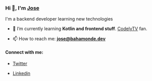 ### Hi 👋, I'm [Jose](https://bahamonde.dev)

I'm a backend developer learning new technologies

- 🌱 I’m currently learning **Kotlin and frontend stuff**. [CodelyTV](codely.tv) fan.

- 📫 How to reach me: **jose@bahamonde.dev**

#### Connect with me:

- [Twitter](https://twitter.com/lampabroas)

- [Linkedin](https://linkedin.com/in/bahamondev)

